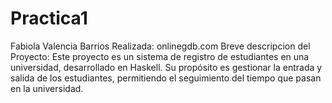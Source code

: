 # Practica1
Fabiola Valencia Barrios
Realizada: onlinegdb.com
Breve descripcion del Proyecto: Este proyecto es un sistema de registro de estudiantes en una universidad, desarrollado en Haskell. Su propósito es gestionar la entrada y salida de los estudiantes, permitiendo el seguimiento del tiempo que pasan en la universidad.
